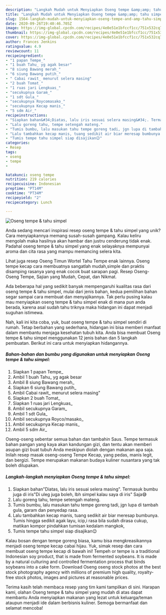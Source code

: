 ```yaml
---
description: "Langkah Mudah untuk Menyiapkan Oseng tempe &amp;amp; tahu simpel, Enak"
title: "Langkah Mudah untuk Menyiapkan Oseng tempe &amp;amp; tahu simpel, Enak"
slug: 1564-langkah-mudah-untuk-menyiapkan-oseng-tempe-and-amp-tahu-simpel-enak
date: 2020-09-26T19:40:46.705Z
image: https://img-global.cpcdn.com/recipes/4e0e51e1bfccf1cc/751x532cq70/oseng-tempe-tahu-simpel-foto-resep-utama.jpg
thumbnail: https://img-global.cpcdn.com/recipes/4e0e51e1bfccf1cc/751x532cq70/oseng-tempe-tahu-simpel-foto-resep-utama.jpg
cover: https://img-global.cpcdn.com/recipes/4e0e51e1bfccf1cc/751x532cq70/oseng-tempe-tahu-simpel-foto-resep-utama.jpg
author: Frances Jenkins
ratingvalue: 4.9
reviewcount: 11
recipeingredient:
- "1 papan Tempe_"
- "1 buah Tahu_ yg agak besar"
- "8 siung Bawang merah_"
- "6 siung Bawang putih_"
- " Cabai rawit_ menurut selera masing"
- "2 buah Tomat_"
- "1 ruas jari Lengkuas_"
- "secukupnya Garam_"
- "1 sdt Gula_"
- "secukupnya Roycomasako_"
- "secukupnya Kecap manis_"
- "5 sdm Air_"
recipeinstructions:
- "Siapkan bahan&#34;Diatas, lalu iris sesuai selera masing&#34;. Termasuk bumbu juga di iris&#34;Di uleg juga boleh, lbh simpel kalau saya di iris&#34; Saja😅"
- "Lalu goreng tahu, tempe setengah mateng."
- "Tumis bumbu, lalu masukan tahu tempe goreng tadi, jgn lupa di tambah gula, garam dan penyedap rasa."
- "Lalu tambahkan kecap manis, tuang sedikit air biar meresap bumbunya. Tumis hingga sedikit agak layu, icip,i rasa bila sudah dirasa cukup, matikan kompor pindahkan tumisan kedalam mangkok,"
- "Tumis tempe tahu simpel siap disajikan😉"
categories:
- Resep
tags:
- oseng
- tempe
- 

katakunci: oseng tempe  
nutrition: 219 calories
recipecuisine: Indonesian
preptime: "PT14M"
cooktime: "PT34M"
recipeyield: "2"
recipecategory: Lunch

---
```



![Oseng tempe &amp; tahu simpel](https://img-global.cpcdn.com/recipes/4e0e51e1bfccf1cc/751x532cq70/oseng-tempe-tahu-simpel-foto-resep-utama.jpg)

Anda sedang mencari inspirasi resep oseng tempe &amp; tahu simpel yang unik? Cara menyiapkannya memang susah-susah gampang. Kalau keliru mengolah maka hasilnya akan hambar dan justru cenderung tidak enak. Padahal oseng tempe &amp; tahu simpel yang enak selayaknya mempunyai aroma dan cita rasa yang mampu memancing selera kita.

Lihat juga resep Oseng Timun Wortel Tahu Tempe enak lainnya. Oseng tempe kecap cara membuatnya sangatlah mudah,simple dan praktis disamping rasanya yang enak cocok buat sarapan pagi. Resep Oseng-Oseng Tempe, Sajian yang Mudah, Cepat, dan Nikmat.

Ada beberapa hal yang sedikit banyak mempengaruhi kualitas rasa dari oseng tempe &amp; tahu simpel, mulai dari jenis bahan, kedua pemilihan bahan segar sampai cara membuat dan menyajikannya. Tak perlu pusing kalau mau menyiapkan oseng tempe &amp; tahu simpel enak di mana pun anda berada, karena asal sudah tahu triknya maka hidangan ini dapat menjadi suguhan istimewa.


Nah, kali ini kita coba, yuk, buat oseng tempe &amp; tahu simpel sendiri di rumah. Tetap berbahan yang sederhana, hidangan ini bisa memberi manfaat dalam membantu menjaga kesehatan tubuh kita. Anda bisa membuat Oseng tempe &amp; tahu simpel menggunakan 12 jenis bahan dan 5 langkah pembuatan. Berikut ini cara untuk menyiapkan hidangannya.

<!--inarticleads1-->

##### Bahan-bahan dan bumbu yang digunakan untuk menyiapkan Oseng tempe &amp; tahu simpel:

1. Siapkan 1 papan Tempe_
1. Ambil 1 buah Tahu_ yg agak besar
1. Ambil 8 siung Bawang merah_
1. Siapkan 6 siung Bawang putih_
1. Ambil  Cabai rawit_ menurut selera masing&#34;
1. Siapkan 2 buah Tomat_
1. Siapkan 1 ruas jari Lengkuas_
1. Ambil secukupnya Garam_
1. Ambil 1 sdt Gula_
1. Ambil secukupnya Royco/masako_
1. Ambil secukupnya Kecap manis_
1. Ambil 5 sdm Air_


Oseng-oseng sebentar semua bahan dan tambahin Saus. Tempe termasuk bahan pangan yang kaya akan kandungan gizi, dan tentu akan memberi asupan gizi buat tubuh Anda meskipun diolah dengan makanan apa saja. Inilah resep masak oseng-oseng Tempe Kecap, yang pedas, manis legit, dan bergizi. Tempe merupakan makanan budaya kuliner nusantara yang tak boleh dilupakan. 

<!--inarticleads2-->

##### Langkah-langkah menyiapkan Oseng tempe &amp; tahu simpel:

1. Siapkan bahan&#34;Diatas, lalu iris sesuai selera masing&#34;. Termasuk bumbu juga di iris&#34;Di uleg juga boleh, lbh simpel kalau saya di iris&#34; Saja😅
1. Lalu goreng tahu, tempe setengah mateng.
1. Tumis bumbu, lalu masukan tahu tempe goreng tadi, jgn lupa di tambah gula, garam dan penyedap rasa.
1. Lalu tambahkan kecap manis, tuang sedikit air biar meresap bumbunya. Tumis hingga sedikit agak layu, icip,i rasa bila sudah dirasa cukup, matikan kompor pindahkan tumisan kedalam mangkok,
1. Tumis tempe tahu simpel siap disajikan😉


Kalau bosan dengan tempe goreng biasa, kamu bisa mengkreasikannya menjadi oseng tempe kecap cabai hijau. Yuk, simak resep dan cara membuat oseng tempe kecap di bawah ini! Tempeh or tempe is a traditional Indonesian soy product, that is made from fermented soybeans. It is made by a natural culturing and controlled fermentation process that binds soybeans into a cake form. Download Oseng oseng stock photos at the best stock photography agency with millions of premium high quality, royalty-free stock photos, images and pictures at reasonable prices. 

Terima kasih telah membaca resep yang tim kami tampilkan di sini. Harapan kami, olahan Oseng tempe &amp; tahu simpel yang mudah di atas dapat membantu Anda menyiapkan makanan yang lezat untuk keluarga/teman ataupun menjadi ide dalam berbisnis kuliner. Semoga bermanfaat dan selamat mencoba!
